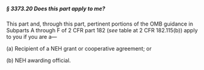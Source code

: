 ##### § 3373.20 Does this part apply to me? #####

This part and, through this part, pertinent portions of the OMB guidance in Subparts A through F of 2 CFR part 182 (*see* table at 2 CFR 182.115(b)) apply to you if you are a—

(a) Recipient of a NEH grant or cooperative agreement; or

(b) NEH awarding official.